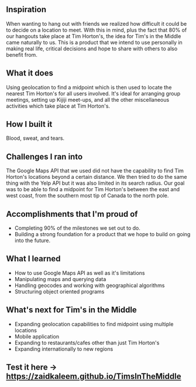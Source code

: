 ## Inspiration
When wanting to hang out with friends we realized how difficult it could be to decide on a location to meet. With this in mind, plus the fact that 80% of our hangouts take place at Tim Horton's, the idea for Tim's in the Middle came naturally to us. This is a product that we intend to use personally in making real life, critical decisions and hope to share with others to also benefit from.

## What it does
Using geolocation to find a midpoint which is then used to locate the nearest Tim Horton's for all users involved. It's ideal for arranging group meetings, setting up Kijiji meet-ups, and all the other miscellaneous activities which take place at Tim Horton's.

## How I built it
Blood, sweat, and tears.

## Challenges I ran into
The Google Maps API that we used did not have the capability to find Tim Horton's locations beyond a certain distance. We then tried to do the same thing with the Yelp API but it was also limited in its search radius. Our goal was to be able to find a midpoint for Tim Horton's between the east and west coast, from the southern most tip of Canada to the north pole.

## Accomplishments that I'm proud of
* Completing 90% of the milestones we set out to do.
* Building a strong foundation for a product that we hope to build on going into the future.

## What I learned
* How to use Google Maps API as well as it's limitations
* Manipulating maps and querying data
* Handling geocodes and working with geographical algorithms
* Structuring object oriented programs

## What's next for Tim's in the Middle
* Expanding geolocation capabilities to find midpoint using multiple locations
* Mobile application
* Expanding to restaurants/cafes other than just Tim Horton's
* Expanding internationally to new regions

## Test it here -> https://zaidkaleem.github.io/TimsInTheMiddle
